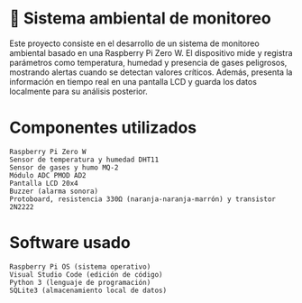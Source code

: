 # 🌱 Sistema ambiental de monitoreo
Este proyecto consiste en el desarrollo de un sistema de monitoreo ambiental basado en una Raspberry Pi Zero W. El dispositivo mide y registra parámetros como temperatura, humedad y presencia de gases peligrosos, mostrando alertas cuando se detectan valores críticos. Además, presenta la información en tiempo real en una pantalla LCD y guarda los datos localmente para su análisis posterior.

# Componentes utilizados
    Raspberry Pi Zero W
    Sensor de temperatura y humedad DHT11
    Sensor de gases y humo MQ-2
    Módulo ADC PMOD AD2
    Pantalla LCD 20x4
    Buzzer (alarma sonora)
    Protoboard, resistencia 330Ω (naranja-naranja-marrón) y transistor          2N2222

# Software usado
    Raspberry Pi OS (sistema operativo)
    Visual Studio Code (edición de código)
    Python 3 (lenguaje de programación)
    SQLite3 (almacenamiento local de datos)


